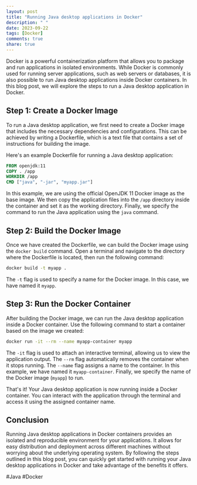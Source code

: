 ```yaml
---
layout: post
title: "Running Java desktop applications in Docker"
description: " "
date: 2023-09-22
tags: [Docker]
comments: true
share: true
---
```


Docker is a powerful containerization platform that allows you to package and run applications in isolated environments. While Docker is commonly used for running server applications, such as web servers or databases, it is also possible to run Java desktop applications inside Docker containers. In this blog post, we will explore the steps to run a Java desktop application in Docker.

## Step 1: Create a Docker Image

To run a Java desktop application, we first need to create a Docker image that includes the necessary dependencies and configurations. This can be achieved by writing a Dockerfile, which is a text file that contains a set of instructions for building the image.

Here's an example Dockerfile for running a Java desktop application:

```dockerfile
FROM openjdk:11
COPY . /app
WORKDIR /app
CMD ["java", "-jar", "myapp.jar"]
```

In this example, we are using the official OpenJDK 11 Docker image as the base image. We then copy the application files into the `/app` directory inside the container and set it as the working directory. Finally, we specify the command to run the Java application using the `java` command.

## Step 2: Build the Docker Image

Once we have created the Dockerfile, we can build the Docker image using the `docker build` command. Open a terminal and navigate to the directory where the Dockerfile is located, then run the following command:

```bash
docker build -t myapp .
```

The `-t` flag is used to specify a name for the Docker image. In this case, we have named it `myapp`.

## Step 3: Run the Docker Container

After building the Docker image, we can run the Java desktop application inside a Docker container. Use the following command to start a container based on the image we created:

```bash
docker run -it --rm --name myapp-container myapp
```

The `-it` flag is used to attach an interactive terminal, allowing us to view the application output. The `--rm` flag automatically removes the container when it stops running. The `--name` flag assigns a name to the container. In this example, we have named it `myapp-container`. Finally, we specify the name of the Docker image (`myapp`) to run.

That's it! Your Java desktop application is now running inside a Docker container. You can interact with the application through the terminal and access it using the assigned container name.

## Conclusion

Running Java desktop applications in Docker containers provides an isolated and reproducible environment for your applications. It allows for easy distribution and deployment across different machines without worrying about the underlying operating system. By following the steps outlined in this blog post, you can quickly get started with running your Java desktop applications in Docker and take advantage of the benefits it offers.

#Java #Docker